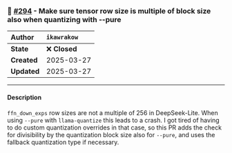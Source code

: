 ### 🔀 [#294](https://github.com/ikawrakow/ik_llama.cpp/pull/294) - Make sure tensor row size is multiple of block size also when quantizing with --pure

| **Author** | `ikawrakow` |
| :--- | :--- |
| **State** | ❌ **Closed** |
| **Created** | 2025-03-27 |
| **Updated** | 2025-03-27 |

---

#### Description

`ffn_down_exps` row sizes are not a multiple of 256 in DeepSeek-Lite. When using `--pure` with `llama-quantize` this leads to a crash. I got tired of having to do custom quantization overrides in that case, so this PR adds the check for divisibility by the quantization block size also for `--pure`, and uses the fallback quantization type if necessary.